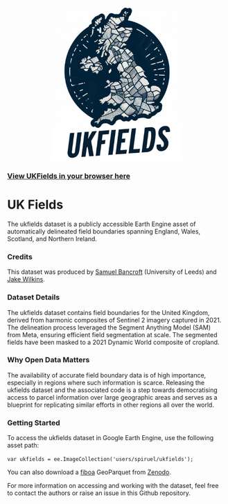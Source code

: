 <p align="center">
  <img src="ukfields.jpeg" alt="ukfieldslogo" width="300"/>
</p>

### [View UKFields in your browser here](https://spiruel.users.earthengine.app/view/uk-fields)

# UK Fields

The ukfields dataset is a publicly accessible Earth Engine asset of automatically delineated field boundaries spanning England, Wales, Scotland, and Northern Ireland. 

### Credits
This dataset was produced by [Samuel Bancroft](https://github.com/Spiruel) (University of Leeds) and [Jake Wilkins](https://github.com/jakenotjay).

### Dataset Details
The ukfields dataset contains field boundaries for the United Kingdom, derived from harmonic composites of Sentinel 2 imagery captured in 2021. The delineation process leveraged the Segment Anything Model (SAM) from Meta, ensuring efficient field segmentation at scale. The segmented fields have been masked to a 2021 Dynamic World composite of cropland.

### Why Open Data Matters
The availability of accurate field boundary data is of high importance, especially in regions where such information is scarce. Releasing the ukfields dataset and the associated code is a step towards democratising access to parcel information over large geographic areas and serves as a blueprint for replicating similar efforts in other regions all over the world.

### Getting Started
To access the ukfields dataset in Google Earth Engine, use the following asset path:

`var ukfields = ee.ImageCollection('users/spiruel/ukfields');`

You can also download a [fiboa](https://fiboa.org/) GeoParquet from [Zenodo](https://zenodo.org/records/11110206).

For more information on accessing and working with the dataset, feel free to contact the authors or raise an issue in this Github repository.
